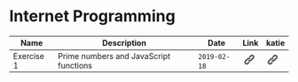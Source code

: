 # Internet Programming
| Name | Description | Date | Link | katie | 
|---|---|---|---|---|
| Exercise 1 | Prime numbers and JavaScript functions | `2019-02-18` | [![ex1](link.png)](exercises/js_primes) | [![ex1_katie](link.png)](https://katie.luther.edu/mod/assign/view.php?id=364121) |
